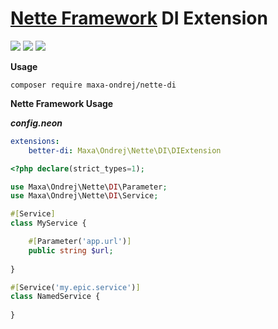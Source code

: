# [**Nette Framework**](https://github.com/nette/nette) DI Extension
![](https://img.shields.io/packagist/dm/maxa-ondrej/nette-di.svg)
![](https://img.shields.io/packagist/php-v/maxa-ondrej/nette-di.svg)
![](https://img.shields.io/packagist/v/maxa-ondrej/nette-di.svg)

**Usage**
```
composer require maxa-ondrej/nette-di
```

**Nette Framework Usage**

***config.neon***
```yml
extensions:
    better-di: Maxa\Ondrej\Nette\DI\DIExtension
```

```php
<?php declare(strict_types=1);

use Maxa\Ondrej\Nette\DI\Parameter;
use Maxa\Ondrej\Nette\DI\Service;

#[Service]
class MyService {

    #[Parameter('app.url')]
    public string $url;
    
}

#[Service('my.epic.service')]
class NamedService {
    
}
```
